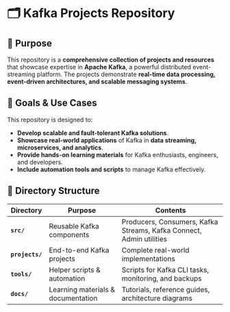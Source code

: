 # 🗂️ Kafka Projects Repository

## 🎯 Purpose

This repository is a **comprehensive collection of projects and resources** that showcase expertise in **Apache Kafka**, a powerful distributed event-streaming platform. The projects demonstrate **real-time data processing, event-driven architectures, and scalable messaging systems**.

## 🚀 Goals & Use Cases

This repository is designed to:

- **Develop scalable and fault-tolerant Kafka solutions**.
- **Showcase real-world applications** of Kafka in **data streaming, microservices, and analytics**.
- **Provide hands-on learning materials** for Kafka enthusiasts, engineers, and developers.
- **Include automation tools and scripts** to manage Kafka effectively.

## 📂 Directory Structure

| Directory       | Purpose                              | Contents                                                            |
|----------------|---------------------------------------|---------------------------------------------------------------------|
| **`src/`**      | Reusable Kafka components            | Producers, Consumers, Kafka Streams, Kafka Connect, Admin utilities |
| **`projects/`** | End-to-end Kafka projects            | Complete real-world implementations                                 |
| **`tools/`**    | Helper scripts & automation          | Scripts for Kafka CLI tasks, monitoring, and backups                |
| **`docs/`**     | Learning materials & documentation   | Tutorials, reference guides, architecture diagrams                  |